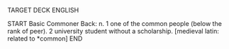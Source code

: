 TARGET DECK
ENGLISH

START
Basic
Commoner
Back: n. 1 one of the common people (below the rank of peer). 2 university student without a scholarship. [medieval latin: related to *common]
END
